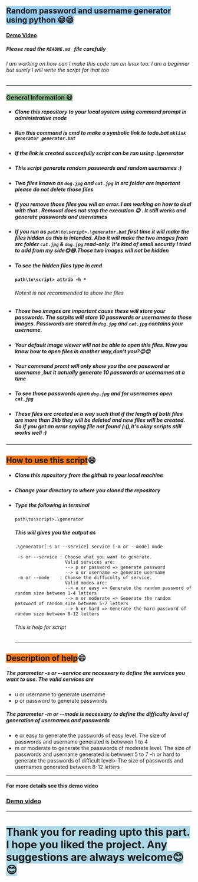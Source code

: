 ## <span style="background-color:#97CBEE">Random password and username generator using python 😄😄</span>
#### [Demo Video](https://youtu.be/r9i2cZ2rYtc)
##### Please read the `README.md ` file carefully 
###### I am working on how can I make this code run on linux too. I am a beginner but surely I will write the script for that too
----
### <span style="background-color:#8FBC8F">General Information 😃</span>
- ##### Clone this repository to your local system using command prompt in administrative mode
- ##### Run this command is cmd to make a symbolic link to todo.bat `mklink generator generator.bat` 
- ##### If the link is created succesfully script can be run using .\generator
- ##### This script generate random passwords and random usernames :)
- ##### Two files known as `dog.jpg` and `cat.jpg` in src folder are important please do not delete those files
- ##### If you remove those files you will an error. I am working on how to deal with that . Removal does not stop the execution 😉 . It still works and generate passwords and usernames
- ##### If you run as  `path\to\script>.\generator.bat` first time it will make the files hidden as this is intended. Also it will make the two images from src folder `cat.jpg` & `dog.jpg` read-only. It's kind of small security I tried to add from my side😋😅.Those two images will not be hidden
- ##### To see the hidden files type in cmd
  #### ````path\to\script> attrib -h *````
   
   ###### Note:it is not recommended to show the files
- ##### Those two images are important cause these will store your passwords. The scrpits will store 10 passwords or usernames to those images. Passwords are stored in `dog.jpg` and `cat.jpg` contains your username. 
- ##### Your default image viewer will not be able to open this files. Now you know how to open files in another way,don't you?😉😉
- ##### Your command promt will only show you the one password or username ,but it actually generate 10 passwords or usernames at a time
- ##### To see those passwords open `dog.jpg` and for usernames open `cat.jpg`
- ##### These files are created in a way such that if the length of both files are more than 2kb they will be deleted and new files will be created. So if you get an error saying file not found (:(),it's okay  scripts still works well :)
----
## <span style="background-color:#F37615">How to use this script</span>😄
 -  ##### Clone this repository from the github to your local machine
 - ##### Change your directory to where you cloned the repository 
 - ##### Type the following in terminal
   ```batch
   path\to\script>.\generator
   ```
   ##### This will gives you the output as 
   ```batch
   .\generator[-s or --service] service [-m or --mode] mode

    -s or --service : Choose what you want to generate.
                      Valid services are:
                      --> p or password => generate password
                      --> u or username => generate username
    -m or --mode    : Choose the difficulty of service.
                      Valid modes are:
                      --> e or easy => Generate the random password of random size between 1-4 letters
                      --> m or moderate => Generate the random password of random size between 5-7 letters
                      --> h or hard => Generate the hard password of random size between 8-12 letters
   ```
   ###### This is help for script
   ---
## <span style="background-color:#F37615">Description of help</span>😄
##### The parameter -s or --service are necessary to define the services you want to use. The valid services are 
- u or username to generate username
- p or password to generate passwords
##### The parameter -m or --mode is necessary to define the difficulty level of generation of usernames and passwords
- e or easy to generate the passwords of easy level. The size of passwords and username generated is betwwen 1 to 4
- m or moderate to generate the passwords of moderate level. The size of passwords and username generated is betwwen 5 to 7
-h or hard to generate the passwords of difficult level> The size of passwords and usernames generated between 8-12 letters
---
#### For more details see this demo video
### [Demo video](https://youtu.be/r9i2cZ2rYtc)

---
# <span style="background-color:lightblue">Thank you for reading upto this part. I hope you liked the project. Any suggestions are always welcome😊😊</span>

 
